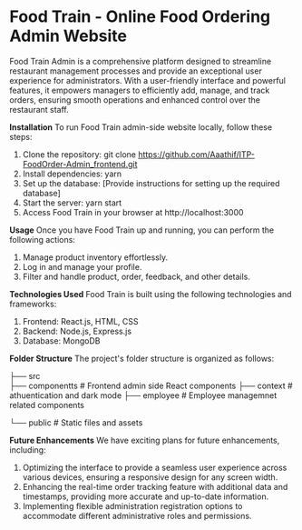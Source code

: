 # Food Train - Online Food Ordering Admin Website

Food Train Admin is a comprehensive platform designed to streamline restaurant management processes and provide an exceptional user experience for administrators. With a user-friendly interface and powerful features, it empowers managers to efficiently add, manage, and track orders, ensuring smooth operations and enhanced control over the restaurant staff.

**Installation**
To run Food Train admin-side website locally, follow these steps:

  1. Clone the repository: git clone https://github.com/Aaathif/ITP-FoodOrder-Admin_frontend.git
  2. Install dependencies: yarn
  3. Set up the database: [Provide instructions for setting up the required database]
  4. Start the server: yarn start
  5. Access Food Train in your browser at http://localhost:3000

**Usage**
Once you have Food Train up and running, you can perform the following actions:

  1. Manage product inventory effortlessly.
  2. Log in and manage your profile.
  3. Filter and handle product, order, feedback, and other details.

**Technologies Used**
Food Train is built using the following technologies and frameworks:

  1. Frontend: React.js, HTML, CSS
  2. Backend: Node.js, Express.js
  3. Database: MongoDB

**Folder Structure**
The project's folder structure is organized as follows:

├── src      
    ├── componentts    # Frontend admin side React components
    ├── context        # athuentication and dark mode
    ├── employee        # Employee managemnet related components
    
└── public             # Static files and assets

**Future Enhancements**
We have exciting plans for future enhancements, including:

  1. Optimizing the interface to provide a seamless user experience across various devices, ensuring a responsive design for any screen width.
  2. Enhancing the real-time order tracking feature with additional data and timestamps, providing more accurate and up-to-date information.
  3. Implementing flexible administration registration options to accommodate different administrative roles and permissions.

